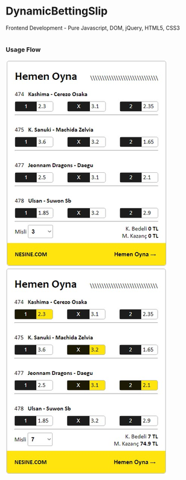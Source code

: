# DynamicBettingSlip
Frontend Development - Pure Javascript, DOM, jQuery, HTML5, CSS3
#
### Usage Flow
![Image of Yaktocat](https://raw.githubusercontent.com/ErsinKalafat/DynamicBettingSlip/master/interface-screenshots/screenshot1.jpg)
![Image of Yaktocat](https://raw.githubusercontent.com/ErsinKalafat/DynamicBettingSlip/master/interface-screenshots/screenshot2.jpg)

